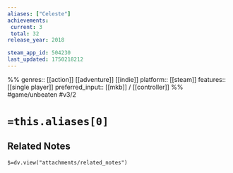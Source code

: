 ```yaml
---
aliases: ["Celeste"]
achievements:
 current: 3
 total: 32
release_year: 2018

steam_app_id: 504230
last_updated: 1750218212
---
```

%%
genres:: [[action]] [[adventure]] [[indie]]
platform:: [[steam]]
features:: [[single player]]
preferred_input:: [[mkb]] / [[controller]]
%%
#game/unbeaten
#v3/2

# `=this.aliases[0]`
## Related Notes
`$=dv.view("attachments/related_notes")`